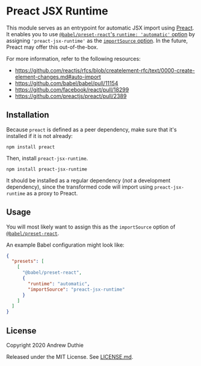 # Preact JSX Runtime

This module serves as an entrypoint for automatic JSX import using [Preact](https://preactjs.com/). It enables you to use [`@babel/preset-react`'s `runtime: 'automatic'` option](https://babeljs.io/docs/en/next/babel-preset-react.html#both-runtimes) by assigning `'preact-jsx-runtime'` as the [`importSource` option](https://babeljs.io/docs/en/next/babel-preset-react.html#importsource). In the future, Preact may offer this out-of-the-box.

For more information, refer to the following resources:

- https://github.com/reactjs/rfcs/blob/createlement-rfc/text/0000-create-element-changes.md#auto-import
- https://github.com/babel/babel/pull/11154
- https://github.com/facebook/react/pull/18299
- https://github.com/preactjs/preact/pull/2389

## Installation

Because `preact` is defined as a peer dependency, make sure that it's installed if it is not already:

```
npm install preact
```

Then, install `preact-jsx-runtime`.

```
npm install preact-jsx-runtime
```

It should be installed as a regular dependency (_not_ a development dependency), since the transformed code will import using `preact-jsx-runtime` as a proxy to Preact.

## Usage

You will most likely want to assign this as the `importSource` option of [`@babel/preset-react`](https://babeljs.io/docs/en/next/babel-preset-react.html#importsource).

An example Babel configuration might look like:

```json
{
  "presets": [
    [
      "@babel/preset-react",
      {
        "runtime": "automatic",
        "importSource": "preact-jsx-runtime"
      }
    ]
  ]
}
```

## License

Copyright 2020 Andrew Duthie

Released under the MIT License. See [LICENSE.md](./LICENSE.md).
